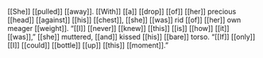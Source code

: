 [[She]] [[pulled]] [[away]]. [[With]] [[a]] [[drop]] [[of]] [[her]] precious [[head]] [[against]] [[his]] [[chest]], [[she]] [[was]] rid [[of]] [[her]] own meager [[weight]]. “[[I]] [[never]] [[knew]] [[this]] [[is]] [[how]] [[it]] [[was]],” [[she]] muttered, [[and]] kissed [[his]] [[bare]] torso. “[[If]] [[only]] [[I]] [[could]] [[bottle]] [[up]] [[this]] [[moment]].”